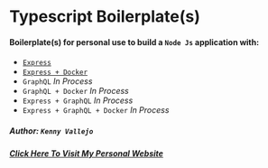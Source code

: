 # Typescript Boilerplate(s)

#### Boilerplate(s) for personal use to build a `Node Js` application with:

- [`Express`](https://github.com/Keenyy1997/ts-boilerplate/tree/express)
- [`Express + Docker`](https://github.com/Keenyy1997/ts-boilerplate/tree/express-docker)
- `GraphQL` *In Process*
- `GraphQL + Docker` *In Process*
- `Express + GraphQL` *In Process*
- `Express + GraphQL + Docker` *In Process*

##### Author: `Kenny Vallejo`
##### [Click Here To Visit My Personal Website](https://kennyvallejo.com)

